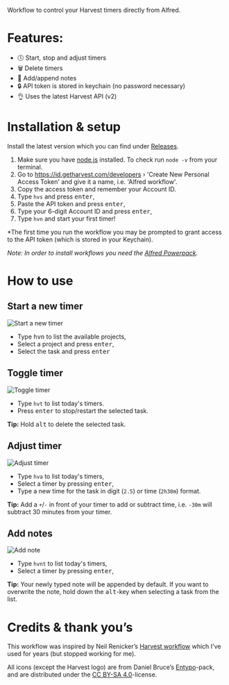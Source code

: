 Workflow to control your Harvest timers directly from Alfred.

# Features:
- 🕔 Start, stop and adjust timers
- 🗑️ Delete timers
- 📝 Add/append notes
- 🔒 API token is stored in keychain (no password necessary)
- 👌 Uses the latest Harvest API (v2)

# Installation & setup
Install the latest version which you can find under [Releases](https://github.com/ajilderda/alfred-harvest-v2/releases).
1. Make sure you have [node.js](https://nodejs.org/en/) installed. To check run `node -v` from your terminal.
2. Go to https://id.getharvest.com/developers › 'Create New Personal Access Token' and give it a name, i.e. 'Alfred workflow'.
3. Copy the access token and remember your Account ID.
4. Type `hvs` and press <kbd>enter</kbd>,
5. Paste the API token and press <kbd>enter</kbd>,
6. Type your 6-digit Account ID and press <kbd>enter</kbd>,
7. Type `hvn` and start your first timer!

*The first time you run the workflow you may be prompted to grant access to the API token (which is stored in your Keychain).

_Note: In order to install workflows you need the [Alfred Powerpack](https://www.alfredapp.com/powerpack/)._

# How to use
## Start a new timer
![Start a new timer](https://user-images.githubusercontent.com/487182/68616415-48858600-04c5-11ea-921c-38d3b8d0217b.gif)

- Type <kbd>hvn</kbd> to list the available projects,
- Select a project and press <kbd>enter</kbd>,
- Select the task and press <kbd>enter</kbd>

## Toggle timer
![Toggle timer](https://user-images.githubusercontent.com/487182/68616434-4f13fd80-04c5-11ea-8379-77b7ba7919e0.gif)

- Type `hvt` to list today's timers.
- Press <kbd>enter</kbd> to stop/restart the selected task.

**Tip:** Hold <kbd>alt</kbd> to delete the selected task.

## Adjust timer
![Adjust timer](https://user-images.githubusercontent.com/487182/68617779-3bb66180-04c8-11ea-8ea8-2b35ebe934ad.gif)

- Type `hva` to list today's timers,
- Select a timer by pressing <kbd>enter</kbd>,
- Type a new time for the task in digit (`2.5`) or time (`2h30m`) format.

**Tip:** Add a `+`/`-` in front of your timer to add or subtract time, i.e. `-30m` will subtract 30 minutes from your timer.

## Add notes
![Add note](https://user-images.githubusercontent.com/487182/68617778-3bb66180-04c8-11ea-9951-ee7d23e10fdc.gif)

- Type `hvnt` to list today's timers,
- Select a timer by pressing <kbd>enter</kbd>,

**Tip:** Your newly typed note will be appended by default. If you want to overwrite the note, hold down the <kbd>alt</kbd>-key when selecting a task from the list.

# Credits & thank you’s
This workflow was inspired by Neil Renicker’s [Harvest workflow](https://github.com/tinystride/alfred-harvest) which I've used for years (but stopped working for me).

All icons (except the Harvest logo) are from Daniel Bruce’s [Entypo](http://www.entypo.com/)-pack, and are distributed under the [CC BY-SA 4.0](https://creativecommons.org/licenses/by-sa/4.0/)-license.